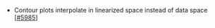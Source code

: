 - Contour plots interpolate in linearized space instead of data space [[#5985](https://github.com/plotly/plotly.js/pull/5985)]
